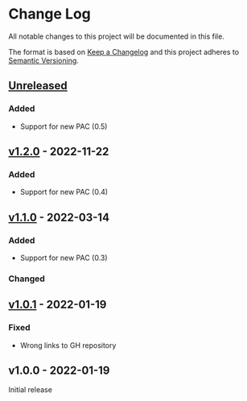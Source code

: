 # Change Log

All notable changes to this project will be documented in this file.

The format is based on [Keep a Changelog](http://keepachangelog.com/)
and this project adheres to [Semantic Versioning](http://semver.org/).

## [Unreleased]

### Added

- Support for new PAC (0.5)

## [v1.2.0] - 2022-11-22

### Added

- Support for new PAC (0.4)

## [v1.1.0] - 2022-03-14

### Added

- Support for new PAC (0.3)

### Changed

## [v1.0.1] - 2022-01-19

### Fixed

- Wrong links to GH repository

## v1.0.0 - 2022-01-19

Initial release

[Unreleased]: https://github.com/rtic-rs/systick-monotonic/compare/v1.2.0...HEAD
[v1.2.0]: https://github.com/rtic-rs/systick-monotonic/compare/v1.1.0...v1.2.0
[v1.1.0]: https://github.com/rtic-rs/systick-monotonic/compare/v1.0.1...v1.1.0
[v1.0.1]: https://github.com/rtic-rs/systick-monotonic/compare/v1.0.0...v1.0.1
